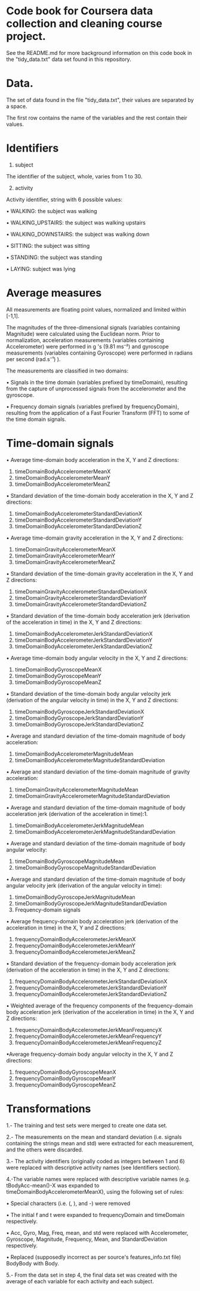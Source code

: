 # Code book for Coursera data collection and cleaning course project.
 
See the README.md for more background information on this code book in the "tidy_data.txt" data set found in this repository.

# Data.
The set of data found in the file "tidy_data.txt", their values are separated by a space.

The first row contains the name of the variables and the rest contain their values.


# Identifiers

1.  subject

The identifier of the subject, whole, varies from 1 to 30.

2. activity

Activity identifier, string with 6 possible values:

 • WALKING: the subject was walking
 
• WALKING_UPSTAIRS: the subject was walking upstairs

• WALKING_DOWNSTAIRS: the subject was walking down

• SITTING: the subject was sitting

• STANDING: the subject was standing

• LAYING: subject was lying

# Average measures
All measurements are floating point values, normalized and limited within [-1,1].

The magnitudes of the three-dimensional signals (variables containing Magnitude) were calculated using the Euclidean norm.
Prior to normalization, acceleration measurements (variables containing Accelerometer) were performed in g 's (9.81 ms⁻²) and gyroscope measurements (variables containing Gyroscope) were performed in radians per second (rad.s⁻¹) ).

The measurements are classified in two domains:

• Signals in the time domain (variables prefixed by timeDomain), resulting from the capture of unprocessed signals from the accelerometer and the gyroscope.

• Frequency domain signals (variables prefixed by frequencyDomain), resulting from the application of a Fast Fourier Transform (FFT) to some of the time domain signals.

# Time-domain signals

• Average time-domain body acceleration in the X, Y and Z directions:
1. timeDomainBodyAccelerometerMeanX
2. timeDomainBodyAccelerometerMeanY
3. timeDomainBodyAccelerometerMeanZ

• Standard deviation of the time-domain body acceleration in the X, Y and Z directions:
1. timeDomainBodyAccelerometerStandardDeviationX
2. timeDomainBodyAccelerometerStandardDeviationY
3. timeDomainBodyAccelerometerStandardDeviationZ

• Average time-domain gravity acceleration in the X, Y and Z directions:
1. timeDomainGravityAccelerometerMeanX
2. timeDomainGravityAccelerometerMeanY
3. timeDomainGravityAccelerometerMeanZ

• Standard deviation of the time-domain gravity acceleration in the X, Y and Z directions:
1. timeDomainGravityAccelerometerStandardDeviationX
2. timeDomainGravityAccelerometerStandardDeviationY
3. timeDomainGravityAccelerometerStandardDeviationZ

• Standard deviation of the time-domain body acceleration jerk (derivation of the acceleration in time) in the X, Y and Z directions:
1. timeDomainBodyAccelerometerJerkStandardDeviationX
2. timeDomainBodyAccelerometerJerkStandardDeviationY
3. timeDomainBodyAccelerometerJerkStandardDeviationZ

• Average time-domain body angular velocity in the X, Y and Z directions:
1. timeDomainBodyGyroscopeMeanX
2. timeDomainBodyGyroscopeMeanY
3. timeDomainBodyGyroscopeMeanZ

• Standard deviation of the time-domain body angular velocity jerk (derivation of the angular velocity in time) in the X, Y and Z directions:
1. timeDomainBodyGyroscopeJerkStandardDeviationX
2. timeDomainBodyGyroscopeJerkStandardDeviationY
3. timeDomainBodyGyroscopeJerkStandardDeviationZ

• Average and standard deviation of the time-domain magnitude of body acceleration:
1. timeDomainBodyAccelerometerMagnitudeMean
2. timeDomainBodyAccelerometerMagnitudeStandardDeviation

• Average and standard deviation of the time-domain magnitude of gravity acceleration:
1. timeDomainGravityAccelerometerMagnitudeMean
2. timeDomainGravityAccelerometerMagnitudeStandardDeviation

• Average and standard deviation of the time-domain magnitude of body acceleration jerk (derivation of the acceleration in time):1. 
1. timeDomainBodyAccelerometerJerkMagnitudeMean
2. timeDomainBodyAccelerometerJerkMagnitudeStandardDeviation

• Average and standard deviation of the time-domain magnitude of body angular velocity:
1. timeDomainBodyGyroscopeMagnitudeMean
2. timeDomainBodyGyroscopeMagnitudeStandardDeviation

• Average and standard deviation of the time-domain magnitude of body angular velocity jerk (derivation of the angular velocity in time):
1. timeDomainBodyGyroscopeJerkMagnitudeMean
2. timeDomainBodyGyroscopeJerkMagnitudeStandardDeviation
3. Frequency-domain signals

• Average frequency-domain body acceleration jerk (derivation of the acceleration in time) in the X, Y and Z directions:
1. frequencyDomainBodyAccelerometerJerkMeanX
2. frequencyDomainBodyAccelerometerJerkMeanY
3. frequencyDomainBodyAccelerometerJerkMeanZ

• Standard deviation of the frequency-domain body acceleration jerk (derivation of the acceleration in time) in the X, Y and Z directions:
1. frequencyDomainBodyAccelerometerJerkStandardDeviationX
2. frequencyDomainBodyAccelerometerJerkStandardDeviationY
3. frequencyDomainBodyAccelerometerJerkStandardDeviationZ

• Weighted average of the frequency components of the frequency-domain body acceleration jerk (derivation of the acceleration in time) in the X, Y and Z directions:
1. frequencyDomainBodyAccelerometerJerkMeanFrequencyX
2. frequencyDomainBodyAccelerometerJerkMeanFrequencyY
3. frequencyDomainBodyAccelerometerJerkMeanFrequencyZ

•Average frequency-domain body angular velocity in the X, Y and Z directions:
1. frequencyDomainBodyGyroscopeMeanX
2. frequencyDomainBodyGyroscopeMeanY
3. frequencyDomainBodyGyroscopeMeanZ


# Transformations

1.- The training and test sets were merged to create one data set.

2.- The measurements on the mean and standard deviation (i.e. signals containing the strings mean and std) were extracted for each measurement, and the others were discarded.

3.- The activity identifiers (originally coded as integers between 1 and 6) were replaced with descriptive activity names (see Identifiers section).

4.-The variable names were replaced with descriptive variable names (e.g. tBodyAcc-mean()-X was expanded to timeDomainBodyAccelerometerMeanX), using the following set of rules:

• Special characters (i.e. (, ), and -) were removed

• The initial f and t were expanded to frequencyDomain and timeDomain respectively.

• Acc, Gyro, Mag, Freq, mean, and std were replaced with Accelerometer, Gyroscope, Magnitude, Frequency, Mean, and StandardDeviation respectively.

• Replaced (supposedly incorrect as per source's features_info.txt file) BodyBody with Body.

5.- From the data set in step 4, the final data set was created with the average of each variable for each activity and each subject.

